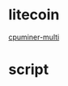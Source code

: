 # litecoin
[cpuminer-multi](https://github.com/litecoincash-project/cpuminer-multi)

# script
```

```
